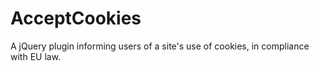 # AcceptCookies
A jQuery plugin informing users of a site's use of cookies, in compliance with EU law.
